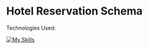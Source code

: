 # Hotel Reservation Schema




Technologies Used:

[![My Skills](https://skills.thijs.gg/icons?i=mysql,git)](https://skills.thijs.gg)
